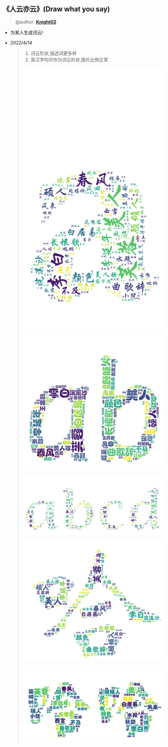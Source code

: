 ## 《人云亦云》(Draw what you say)

> @author: **[Knight02](https://gitee.com/knight-02)** 

* 为某人生成词云!



* 2022/4/14

  > 1. 词云形状,描述词更多样
  > 2. 英汉字均可作为词云形状,图片比例正常
  >
  > ![a之云](.\example(演示图片,非项目文件)\0\a之云.jpg)
  >
  > ![a之云](.\example(演示图片,非项目文件)\0\ab之云.jpg)
  >
  > ![a之云](.\example(演示图片,非项目文件)\0\abcd之云.jpg)
  >
  > ![a之云](.\example(演示图片,非项目文件)\0\哈之云.jpg)
  >
  > ![a之云](.\example(演示图片,非项目文件)\0\哈哈之云.jpg)
  >
  > 
  >
  > 





